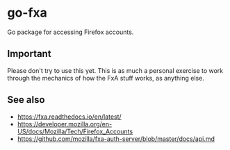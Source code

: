 # go-fxa

Go package for accessing Firefox accounts.

## Important

Please don't try to use this yet. This is as much a personal exercise to work through the mechanics of how the FxA stuff works, as anything else.

## See also

* https://fxa.readthedocs.io/en/latest/
* https://developer.mozilla.org/en-US/docs/Mozilla/Tech/Firefox_Accounts
* https://github.com/mozilla/fxa-auth-server/blob/master/docs/api.md
